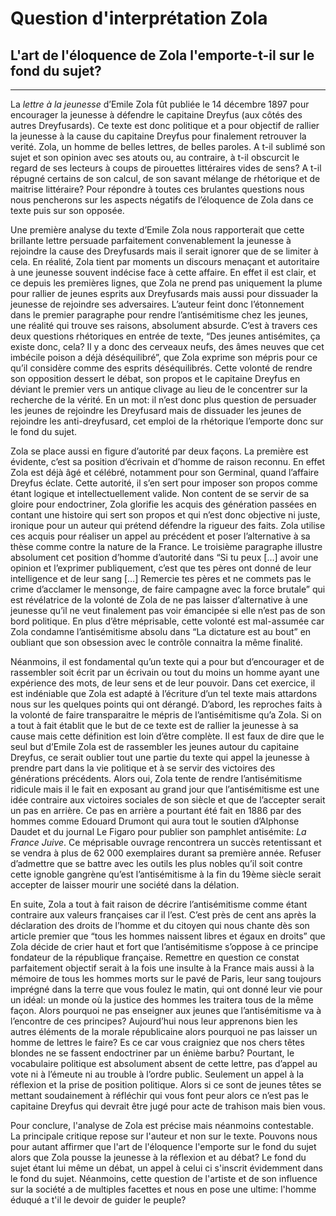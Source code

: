 # Question d'interprétation Zola
## L'art de l'éloquence de Zola l'emporte-t-il sur le fond du sujet?
- - - -
La *lettre à la jeunesse* d’Emile Zola fût publiée le 14 décembre 1897 pour encourager la jeunesse à défendre le capitaine Dreyfus (aux côtés des autres Dreyfusards). Ce texte est donc politique et a pour objectif de rallier la jeunesse à la cause du capitaine Dreyfus pour finalement retrouver la verité. Zola, un homme de belles lettres, de belles paroles. A t-il sublimé son sujet et son opinion avec ses atouts ou, au contraire, à t-il obscurcit le regard de ses lecteurs à coups de pirouettes littéraires vides de sens? A t-il répugné certains de son calcul, de son savant mélange de rhétorique et de maitrise littéraire? Pour répondre à toutes ces brulantes questions nous nous pencherons sur les aspects négatifs de l’éloquence de Zola dans ce texte puis sur son opposée.

Une première analyse du texte d’Emile Zola nous rapporterait que cette brillante lettre persuade parfaitement convenablement la jeunesse à rejoindre la cause des Dreyfusards mais il serait ignorer que de se limiter à cela. En réalité, Zola tient par moments un discours menaçant et autoritaire à une jeunesse souvent indécise face à cette affaire. En effet il est clair, et ce depuis les premières lignes, que Zola ne prend pas uniquement la plume pour rallier de jeunes esprits aux Dreyfusards mais aussi pour dissuader la jeunesse de rejoindre ses adversaires. L’auteur feint donc l’étonnement dans le premier paragraphe pour rendre l’antisémitisme chez les jeunes, une réalité qui trouve ses raisons, absolument absurde. C’est à travers ces deux questions rhétoriques en entrée de texte, “Des jeunes antisémites, ça existe donc, cela? Il y a donc des cerveaux neufs, des âmes neuves que cet imbécile poison a déjà déséquilibré”, que Zola exprime son mépris pour ce qu’il considère comme des esprits déséquilibrés. Cette volonté de rendre son opposition dessert le débat, son propos et le capitaine Dreyfus en déviant le premier vers un antique clivage au lieu de le concentrer sur la recherche de la vérité. En un mot: il n’est donc plus question de persuader les jeunes de rejoindre les Dreyfusard mais de dissuader les jeunes de rejoindre les anti-dreyfusard, cet emploi de la rhétorique l’emporte donc sur le fond du sujet.

Zola se place aussi en figure d’autorité par deux façons. La première est évidente, c’est sa position d’écrivain et d’homme de raison reconnu. En effet Zola est déjà âgé et célébré, notamment pour son Germinal, quand l’affaire Dreyfus éclate. Cette autorité, il s’en sert pour imposer son propos comme étant logique et intellectuellement valide. Non content de se servir de sa gloire pour endoctriner, Zola glorifie les acquis des génération passées en contant une histoire qui sert son propos et qui n’est donc objective ni juste, ironique pour un auteur qui prétend défendre la rigueur des faits. Zola utilise ces acquis pour réaliser un appel au précédent et poser l’alternative à sa thèse comme contre la nature de la France. Le troisième paragraphe illustre absolument cet position d’homme d’autorité dans “Si tu peux […] avoir une opinion et l’exprimer publiquement, c’est que tes pères ont donné de leur intelligence et de leur sang […] Remercie tes pères et ne commets pas le crime d’acclamer le mensonge, de faire campagne avec la force brutale” qui est révélatrice de la volonté de Zola de ne pas laisser d’alternative à une jeunesse qu’il ne veut finalement pas voir émancipée si elle n’est pas de son bord politique. En plus d’être méprisable, cette volonté est mal-assumée car Zola condamne l’antisémitisme absolu dans “La dictature est au bout” en oubliant que son obsession avec le contrôle connaitra la même finalité.

Néanmoins, il est fondamental qu’un texte qui a pour but d’encourager et de rassembler soit écrit par un écrivain ou tout du moins un homme ayant une expérience des mots, de leur sens et de leur pouvoir. Dans cet exercice, il est indéniable que Zola est adapté à l’écriture d’un tel texte mais attardons nous sur les quelques points qui ont dérangé. D’abord, les reproches faits à la volonté de faire transparaitre le mépris de l’antisémitisme qu’a Zola. Si on a tout à fait établit que le but de ce texte est de rallier la jeunesse à sa cause mais cette définition est loin d’être complète. Il est faux de dire que le seul but d’Emile Zola est de rassembler les jeunes autour du capitaine Dreyfus, ce serait oublier tout une partie du texte qui appel la jeunesse à prendre part dans la vie politique et à se servir des victoires des générations précédents. Alors oui, Zola tente de rendre l’antisémitisme ridicule mais il le fait en exposant au grand jour que l’antisémitisme est une idée contraire aux victoires sociales de son siècle et que de l’accepter serait un pas en arrière. Ce pas en arrière a pourtant été fait en 1886 par des hommes comme Edouard Drumont qui aura tout le soutien d’Alphonse Daudet et du journal Le Figaro pour publier son pamphlet antisémite: *La France Juive*. Ce méprisable ouvrage rencontrera un succès retentissant et se vendra à plus de 62 000 exemplaires durant sa première année. Refuser d’admettre que se battre avec les outils les plus nobles qu’il soit contre cette ignoble gangrène qu’est l’antisémitisme à la fin du 19ème siècle serait accepter de laisser mourir une société dans la délation. 

En suite, Zola a tout à fait raison de décrire l’antisémitisme comme étant contraire aux valeurs françaises car il l’est. C’est près de cent ans après la déclaration des droits de l’homme et du citoyen qui nous chante dès son article premier que “tous les hommes naissent libres et égaux en droits” que Zola décide de crier haut et fort que l’antisémitisme s’oppose à ce principe fondateur de la république française. Remettre en question ce constat parfaitement objectif serait à la fois une insulte à la France mais aussi à la mémoire de tous les hommes morts sur le pavé de Paris, leur sang toujours imprégné dans la terre que vous foulez le matin, qui ont donné leur vie pour un idéal: un monde où la justice des hommes les traitera tous de la même façon. Alors pourquoi ne pas enseigner aux jeunes que l’antisémitisme va à l’encontre de ces principes? Aujourd’hui nous leur apprenons bien les autres éléments de la morale républicaine alors pourquoi ne pas laisser un homme de lettres le faire? Es ce car vous craigniez que nos chers têtes blondes ne se fassent endoctriner par un énième barbu? Pourtant, le vocabulaire politique est absolument absent de cette lettre, pas d’appel au vote ni à l’émeute ni au trouble à l’ordre public. Seulement un appel à la réflexion et la prise de position politique. Alors si ce sont de jeunes têtes se mettant soudainement à réfléchir qui vous font peur alors ce n’est pas le capitaine Dreyfus qui devrait être jugé pour acte de trahison mais bien vous. 

Pour conclure, l'analyse de Zola est précise mais néanmoins contestable. La principale critique repose sur l'auteur et non sur le texte. Pouvons nous pour autant affirmer que l'art de l'éloquence l'emporte sur le fond du sujet alors que Zola pousse la jeunesse à la réflexion et au débat? Le fond du sujet étant lui même un débat, un appel à celui ci s'inscrit évidemment dans le fond du sujet. Néanmoins, cette question de l'artiste et de son influence sur la société a de multiples facettes et nous en pose une ultime: l'homme éduqué a t'il le devoir de guider le peuple? 

